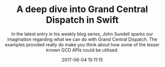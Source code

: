 ---
title: "A deep dive into Grand Central Dispatch in Swift"
subtitle: "In the latest entry in his weekly blog series, John Sundell sparks our imagination regarding what we can do with Grand Central Dispatch. The examples provided really do make you think about how some of the lesser known GCD APIs could be utilised."
tags: ["gcd"]
link: "https://www.swiftbysundell.com/posts/a-deep-dive-into-grand-central-dispatch-in-swift"
date: "2017-06-04 15:11:15"
---